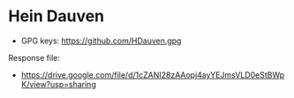 # Hein Dauven

* GPG keys: https://github.com/HDauven.gpg

Response file:

* https://drive.google.com/file/d/1cZANI28zAAopj4ayYEJmsVLD0eStBWpK/view?usp=sharing
